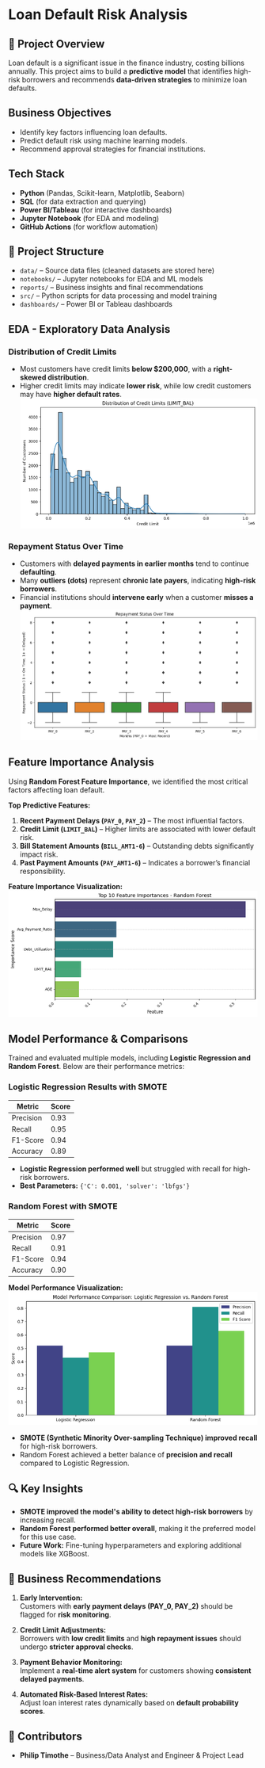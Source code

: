 # Loan Default Risk Analysis

## 📌 Project Overview

Loan default is a significant issue in the finance industry, costing billions annually.
This project aims to build a **predictive model** that identifies high-risk borrowers and recommends **data-driven strategies** to minimize loan defaults.

## Business Objectives

- Identify key factors influencing loan defaults.
- Predict default risk using machine learning models.
- Recommend approval strategies for financial institutions.

## Tech Stack

- **Python** (Pandas, Scikit-learn, Matplotlib, Seaborn)
- **SQL** (for data extraction and querying)
- **Power BI/Tableau** (for interactive dashboards)
- **Jupyter Notebook** (for EDA and modeling)
- **GitHub Actions** (for workflow automation)

## 📂 Project Structure

- `data/` – Source data files (cleaned datasets are stored here)
- `notebooks/` – Jupyter notebooks for EDA and ML models
- `reports/` – Business insights and final recommendations
- `src/` – Python scripts for data processing and model training
- `dashboards/` – Power BI or Tableau dashboards

## EDA - Exploratory Data Analysis

### Distribution of Credit Limits

- Most customers have credit limits **below $200,000**, with a **right-skewed distribution**.
- Higher credit limits may indicate **lower risk**, while low credit customers may have **higher default rates**.
  ![Credit Limit Distribution](images/Distribution_of_Credit_Limits.png)

### Repayment Status Over Time

- Customers with **delayed payments in earlier months** tend to continue **defaulting**.
- Many **outliers (dots)** represent **chronic late payers**, indicating **high-risk borrowers**.
- Financial institutions should **intervene early** when a customer **misses a payment**.
  ![Repayment Status Over Time](images/Payment_Behavior_Over_Time.png)

## Feature Importance Analysis

Using **Random Forest Feature Importance**, we identified the most critical factors affecting loan default.

**Top Predictive Features:**

1. **Recent Payment Delays (`PAY_0`, `PAY_2`)** – The most influential factors.
2. **Credit Limit (`LIMIT_BAL`)** – Higher limits are associated with lower default risk.
3. **Bill Statement Amounts (`BILL_AMT1-6`)** – Outstanding debts significantly impact risk.
4. **Past Payment Amounts (`PAY_AMT1-6`)** – Indicates a borrower’s financial responsibility.

**Feature Importance Visualization:**
![Feature Importance](images/Top_Feature_Importance.png)

## Model Performance & Comparisons

Trained and evaluated multiple models, including **Logistic Regression and Random Forest**. Below are their performance metrics:

### **Logistic Regression Results with SMOTE**

| Metric    | Score |
| --------- | ----- |
| Precision | 0.93  |
| Recall    | 0.95  |
| F1-Score  | 0.94  |
| Accuracy  | 0.89  |

- **Logistic Regression performed well** but struggled with recall for high-risk borrowers.
- **Best Parameters:** `{'C': 0.001, 'solver': 'lbfgs'}`

### **Random Forest with SMOTE**

| Metric    | Score |
| --------- | ----- |
| Precision | 0.97  |
| Recall    | 0.91  |
| F1-Score  | 0.94  |
| Accuracy  | 0.90  |

**Model Performance Visualization:**
![Model Performance](images/Model_Performance_Comparision.png)

- **SMOTE (Synthetic Minority Over-sampling Technique) improved recall** for high-risk borrowers.
- Random Forest achieved a better balance of **precision and recall** compared to Logistic Regression.

## 🔍 Key Insights

- **SMOTE improved the model's ability to detect high-risk borrowers** by increasing recall.
- **Random Forest performed better overall**, making it the preferred model for this use case.
- **Future Work:** Fine-tuning hyperparameters and exploring additional models like XGBoost.

## 📢 Business Recommendations

1. **Early Intervention:**  
   Customers with **early payment delays (PAY_0, PAY_2)** should be flagged for **risk monitoring**.
2. **Credit Limit Adjustments:**  
   Borrowers with **low credit limits** and **high repayment issues** should undergo **stricter approval checks**.

3. **Payment Behavior Monitoring:**  
   Implement a **real-time alert system** for customers showing **consistent delayed payments**.

4. **Automated Risk-Based Interest Rates:**  
   Adjust loan interest rates dynamically based on **default probability scores**.

## 👥 Contributors

- **Philip Timothe** – Business/Data Analyst and Engineer & Project Lead
